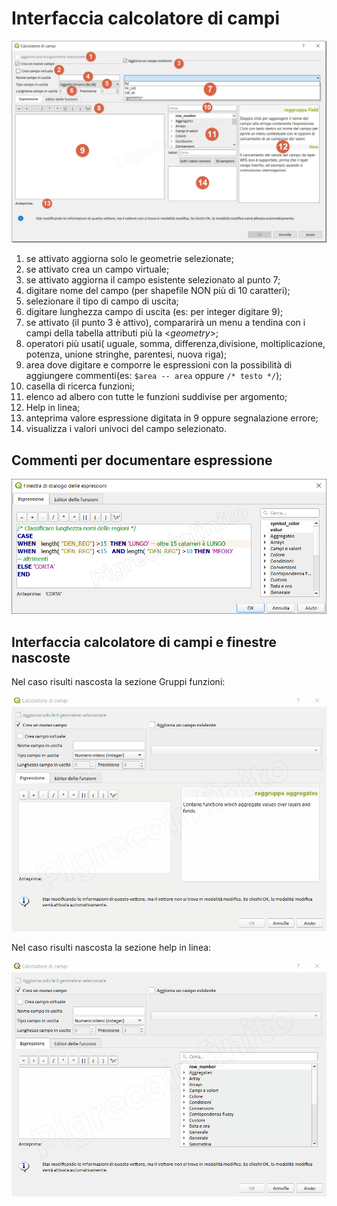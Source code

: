 # Interfaccia calcolatore di campi

![interfaccia](/img/calcolatore_campi.png)

1. se attivato aggiorna solo le geometrie selezionate;
2. se attivato crea un campo virtuale;
3. se attivato aggiorna il campo esistente selezionato al punto 7;
4. digitare nome del campo (per shapefile NON più di 10 caratteri);
5. selezionare il tipo di campo di uscita;
6. digitare lunghezza campo di uscita (es: per integer digitare 9);
7. se attivato (il punto 3 è attivo), compararirà un menu a tendina con i campi della tabella attributi più la <*geometry*>;
8. operatori più usati( uguale, somma, differenza,divisione, moltiplicazione, potenza, unione stringhe, parentesi, nuova riga);
9. area dove digitare e comporre le espressioni con la possibilità di aggiungere commenti(es: `$area -- area` oppure `/* testo */`);
10. casella di ricerca funzioni;
11. elenco ad albero con tutte le funzioni suddivise per argomento;
12. Help in linea;
13. anteprima valore espressione digitata in 9 oppure segnalazione errore;
14. visualizza i valori univoci del campo selezionato.

## Commenti per documentare espressione

![screen](../img/finestra_field_calc/commenti.png)


## Interfaccia calcolatore di campi e finestre nascoste

Nel caso risulti nascosta la sezione Gruppi funzioni:

![interfaccia](../img/finestra_field_calc/hfcqgis_gruppi.gif)

Nel caso risulti nascosta la sezione help in linea:

![interfaccia](../img/finestra_field_calc/hfcqgis_Help.gif)

